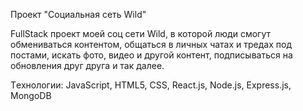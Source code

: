 Проект "Социальная сеть Wild"

FullStack проект моей соц сети Wild, в которой люди смогут обмениваться контентом, общаться в личных чатах и тредах под постами, искать фото, видео и другой контент,
подписываться на обновления друг друга и так далее.

Tехнологии: JavaScript, HTML5, CSS, React.js, Node.js, Express.js, MongoDB

